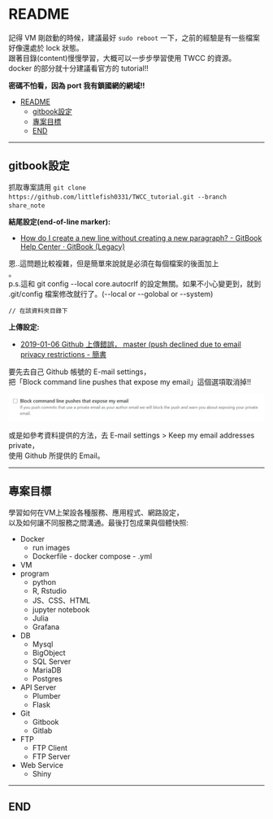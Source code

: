 # README

記得 VM 剛啟動的時候，建議最好 `sudo reboot` 一下，之前的經驗是有一些檔案好像還處於 lock 狀態。  
跟著目錄(content)慢慢學習，大概可以一步步學習使用 TWCC 的資源。  
docker 的部分就十分建議看官方的 tutorial!!

**密碼不怕看，因為 port 我有鎖國網的網域!!**

<!-- TOC -->

- [README](#readme)
  - [gitbook設定](#gitbook設定)
  - [專案目標](#專案目標)
  - [END](#end)

<!-- /TOC -->

---

## gitbook設定

抓取專案請用 `git clone https://github.com/littlefish0331/TWCC_tutorial.git --branch share_note`

**結尾設定(end-of-line marker):**

- [How do I create a new line without creating a new paragraph? - GitBook Help Center · GitBook (Legacy)](https://legacy.gitbook.com/book/gitbookio/help/discussions/40)

恩..這問題比較複雜，但是簡單來說就是必須在每個檔案的後面加上 <br>。  
p.s.這和 git config --local core.autocrlf 的設定無關。如果不小心變更到，就到 .git/config 檔案修改就行了。(--local or --golobal or --system)

```{bash}
// 在該資料夾目錄下

```

**上傳設定:**

- [2019-01-06 Github 上傳錯誤， master (push declined due to email privacy restrictions - 簡書](https://www.jianshu.com/p/ae80af8f65e5)

要先去自己 Github 帳號的 E-mail settings，  
把「Block command line pushes that expose my email」這個選項取消掉!!

![github_email_setting_command_line](./image/github_email_setting_command_line.jpg)

或是如參考資料提供的方法，去 E-mail settings > Keep my email addresses private，  
使用 Github 所提供的 Email。

---

## 專案目標

學習如何在VM上架設各種服務、應用程式、網路設定，  
以及如何讓不同服務之間溝通。最後打包成果與個體快照:

- Docker
  - run images
  - Dockerfile - docker compose - .yml
- VM
- program
  - python
  - R, Rstudio
  - JS、CSS、HTML
  - jupyter notebook
  - Julia
  - Grafana
- DB
  - Mysql
  - BigObject
  - SQL Server
  - MariaDB
  - Postgres
- API Server
  - Plumber
  - Flask
- Git
  - Gitbook
  - Gitlab
- FTP
  - FTP Client
  - FTP Server
- Web Service
  - Shiny

---

## END
